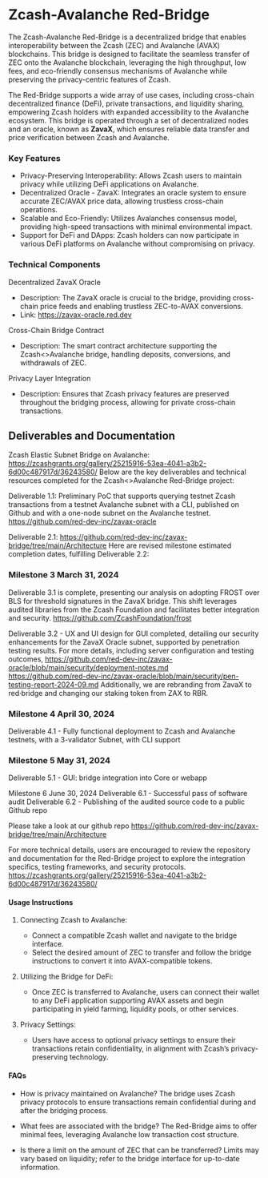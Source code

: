 # Zcash-Avalanche Red-Bridge

The Zcash-Avalanche Red-Bridge is a decentralized bridge that enables interoperability between the Zcash (ZEC) and Avalanche (AVAX) blockchains. This bridge is designed to facilitate the seamless transfer of ZEC onto the Avalanche blockchain, leveraging the high throughput, low fees, and eco-friendly consensus mechanisms of Avalanche while preserving the privacy-centric features of Zcash.

The Red-Bridge supports a wide array of use cases, including cross-chain decentralized finance (DeFi), private transactions, and liquidity sharing, empowering Zcash holders with expanded accessibility to the Avalanche ecosystem. This bridge is operated through a set of decentralized nodes and an oracle, known as **ZavaX**, which ensures reliable data transfer and price verification between Zcash and Avalanche.

### Key Features

- Privacy-Preserving Interoperability: Allows Zcash users to maintain privacy while utilizing DeFi applications on Avalanche.
- Decentralized Oracle - ZavaX: Integrates an oracle system to ensure accurate ZEC/AVAX price data, allowing trustless cross-chain operations.
- Scalable and Eco-Friendly: Utilizes Avalanches consensus model, providing high-speed transactions with minimal environmental impact.
- Support for DeFi and DApps: Zcash holders can now participate in various DeFi platforms on Avalanche without compromising on privacy.

### Technical Components

Decentralized ZavaX Oracle
   - Description: The ZavaX oracle is crucial to the bridge, providing cross-chain price feeds and enabling trustless ZEC-to-AVAX conversions.
   - Link: https://zavax-oracle.red.dev

Cross-Chain Bridge Contract
   - Description: The smart contract architecture supporting the Zcash<>Avalanche bridge, handling deposits, conversions, and withdrawals of ZEC.

Privacy Layer Integration
   - Description: Ensures that Zcash privacy features are preserved throughout the bridging process, allowing for private cross-chain transactions.

## Deliverables and Documentation

Zcash Elastic Subnet Bridge on Avalanche: https://zcashgrants.org/gallery/25215916-53ea-4041-a3b2-6d00c487917d/36243580/
Below are the key deliverables and technical resources completed for the Zcash<>Avalanche Red-Bridge project:

Deliverable 1.1: Preliminary PoC that supports querying testnet Zcash transactions from a testnet Avalanche subnet with a CLI, published on Github and with a one-node subnet on the Avalanche testnet. https://github.com/red-dev-inc/zavax-oracle

Deliverable 2.1: https://github.com/red-dev-inc/zavax-bridge/tree/main/Architecture
Here are revised milestone estimated completion dates, fulfilling Deliverable 2.2:

### Milestone 3 March 31, 2024
Deliverable 3.1 is complete, presenting our analysis on adopting FROST over BLS for threshold signatures in the ZavaX bridge. This shift leverages audited libraries from the Zcash Foundation and facilitates better integration and security. https://github.com/ZcashFoundation/frost

Deliverable 3.2 - UX and UI design for GUI completed, detailing our security enhancements for the ZavaX Oracle subnet, supported by penetration testing results. For more details, including server configuration and testing outcomes, https://github.com/red-dev-inc/zavax-oracle/blob/main/security/deployment-notes.md  
https://github.com/red-dev-inc/zavax-oracle/blob/main/security/pen-testing-report-2024-09.md
Additionally, we are rebranding from ZavaX to red·bridge and changing our staking token from ZAX to RBR.

### Milestone 4 April 30, 2024
Deliverable 4.1 - Fully functional deployment to Zcash and Avalanche testnets, with a 3-validator Subnet, with CLI support

### Milestone 5 May 31, 2024
Deliverable 5.1 - GUI: bridge integration into Core or webapp

Milestone 6 June 30, 2024
Deliverable 6.1 - Successful pass of software audit
Deliverable 6.2 - Publishing of the audited source code to a public Github repo

Please take a look at our github repo https://github.com/red-dev-inc/zavax-bridge/tree/main/Architecture
  
For more technical details, users are encouraged to review the repository and documentation for the Red-Bridge project to explore the integration specifics, testing frameworks, and security protocols.
https://zcashgrants.org/gallery/25215916-53ea-4041-a3b2-6d00c487917d/36243580/

#### Usage Instructions

1. Connecting Zcash to Avalanche:
   - Connect a compatible Zcash wallet and navigate to the bridge interface.
   - Select the desired amount of ZEC to transfer and follow the bridge instructions to convert it into AVAX-compatible tokens.
   
2. Utilizing the Bridge for DeFi:
   - Once ZEC is transferred to Avalanche, users can connect their wallet to any DeFi application supporting AVAX assets and begin participating in yield farming, liquidity pools, or other services.

3. Privacy Settings:
   - Users have access to optional privacy settings to ensure their transactions retain confidentiality, in alignment with Zcash’s privacy-preserving technology.

#### FAQs

- How is privacy maintained on Avalanche?
  The bridge uses Zcash privacy protocols to ensure transactions remain confidential during and after the bridging process.

- What fees are associated with the bridge?
  The Red-Bridge aims to offer minimal fees, leveraging Avalanche low transaction cost structure.

- Is there a limit on the amount of ZEC that can be transferred?
  Limits may vary based on liquidity; refer to the bridge interface for up-to-date information.
